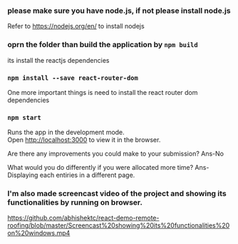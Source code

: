 ### please make sure you have node.js, if not please install node.js
Refer to https://nodejs.org/en/ to install nodejs

### oprn the folder than build the application by `npm build`
its install the reactjs dependencies

### `npm install --save react-router-dom`
One more important things is need to install the react router dom dependencies

### `npm start`
Runs the app in the development mode.<br />
Open [http://localhost:3000](http://localhost:3000) to view it in the browser.


Are there any improvements you could make to your submission? 
Ans-No

What would you do differently if you were allocated more time? 
Ans-Displaying each entiries in a different page.

### I'm also made screencast video of the project and showing its functionalities by running on browser.
https://github.com/abhishektc/react-demo-remote-roofing/blob/master/Screencast%20showing%20its%20functionalities%20on%20windows.mp4

 
